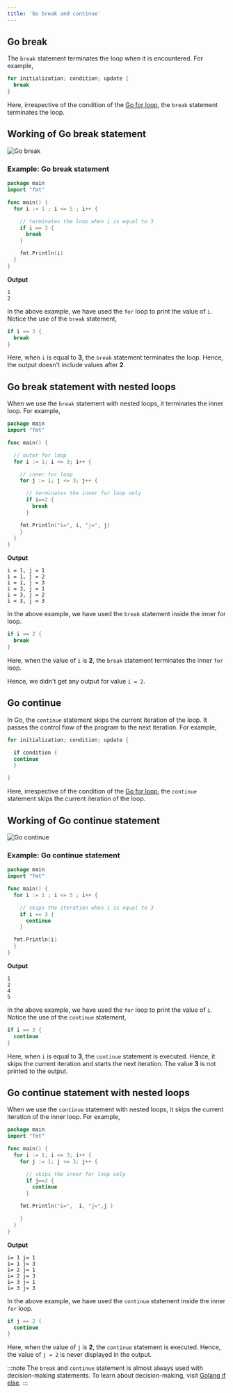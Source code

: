 ```yaml
---
title: 'Go break and continue'
---
```


## Go break

The `break` statement terminates the loop when it is encountered. For example,

```go
for initialization; condition; update {
  break
}
```

Here, irrespective of the condition of the [Go for loop](./go-for-loop.md), the `break` statement terminates the loop.

## Working of Go break statement

![Go break](/images/programming-language/go/flow-control/break-and-continue/go-break.png)

### Example: Go break statement

```go
package main
import "fmt"

func main() {
  for i := 1 ; i <= 5 ; i++ {

    // terminates the loop when i is equal to 3
    if i == 3 {
      break
    }

    fmt.Println(i)
  }
}
```

**Output**

```text
1
2
```

In the above example, we have used the `for` loop to print the value of `i`. Notice the use of the `break` statement,

```go
if i == 3 {
  break
}
```

Here, when `i` is equal to **3**, the `break` statement terminates the loop. Hence, the output doesn't include values after **2**.

## Go break statement with nested loops

When we use the `break` statement with nested loops, it terminates the inner loop. For example,

```go
package main
import "fmt"

func main() {

  // outer for loop
  for i := 1; i <= 3; i++ {

    // inner for loop
    for j := 1; j <= 3; j++ {

      // terminates the inner for loop only
      if i==2 {
        break
      }

    fmt.Println("i=", i, "j=", j)
    }
  }
}
```

**Output**

```text
i = 1, j = 1
i = 1, j = 2
i = 1, j = 3
i = 3, j = 1
i = 3, j = 2
i = 3, j = 3
```

In the above example, we have used the `break` statement inside the inner for loop.

```go
if i == 2 {
  break
}
```

Here, when the value of `i` is **2**, the `break` statement terminates the inner `for` loop.

Hence, we didn't get any output for value `i = 2`.

## Go continue

In Go, the `continue` statement skips the current iteration of the loop. It passes the control flow of the program to the next iteration. For example,

```go
for initialization; condition; update {

  if condition {
  continue
  }

}
```

Here, irrespective of the condition of the [Go for loop](./go-for-loop.md), the `continue` statement skips the current iteration of the loop.

## Working of Go continue statement

![Go continue](/images/programming-language/go/flow-control/break-and-continue/go-continue.png)

### Example: Go continue statement

```go
package main
import "fmt"

func main() {
  for i := 1 ; i <= 5 ; i++ {

    // skips the iteration when i is equal to 3
    if i == 3 {
      continue
    }

  fmt.Println(i)
  }
}
```

**Output**

```text
1
2
4
5
```

In the above example, we have used the `for` loop to print the value of `i`. Notice the use of the `continue` statement,

```go
if i == 3 {
  continue
}
```

Here, when `i` is equal to **3**, the `continue` statement is executed. Hence, it skips the current iteration and starts the next iteration. The value **3** is not printed to the output.

## Go continue statement with nested loops

When we use the `continue` statement with nested loops, it skips the current iteration of the inner loop. For example,

```go
package main
import "fmt"

func main() {
  for i := 1; i <= 3; i++ {
    for j := 1; j <= 3; j++ {

      // skips the inner for loop only
      if j==2 {
        continue
      }

    fmt.Println("i=",  i, "j=",j )

    }
  }
}
```

**Output**

```text
i= 1 j= 1
i= 1 j= 3
i= 2 j= 1
i= 2 j= 3
i= 3 j= 1
i= 3 j= 3
```

In the above example, we have used the `continue` statement inside the inner `for` loop.

```go
if j == 2 {
  continue
}
```

Here, when the value of `j` is **2**, the `continue` statement is executed. Hence, the value of `j = 2` is never displayed in the output.

:::note
The `break` and `continue` statement is almost always used with decision-making statements. To learn about decision-making, visit [Golang if else](./go-if-else.md).
:::
